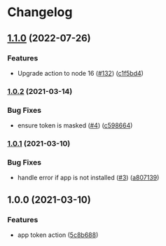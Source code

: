 # Changelog

## [1.1.0](https://github.com/philips-software/app-token-action/compare/v1.0.2...v1.1.0) (2022-07-26)


### Features

* Upgrade action to node 16 ([#132](https://github.com/philips-software/app-token-action/issues/132)) ([c1f5bd4](https://github.com/philips-software/app-token-action/commit/c1f5bd4c1a761abf0d757352eaa6dea4f66993cf))

### [1.0.2](https://github.com/philips-software/app-token-action/compare/v1.0.1...v1.0.2) (2021-03-14)


### Bug Fixes

* ensure token is masked ([#4](https://github.com/philips-software/app-token-action/issues/4)) ([c598664](https://github.com/philips-software/app-token-action/commit/c59866487153993183244316c2e70f8728f422de))

### [1.0.1](https://github.com/philips-software/app-token-action/compare/v1.0.0...v1.0.1) (2021-03-10)


### Bug Fixes

* handle error if app is not installed ([#3](https://github.com/philips-software/app-token-action/issues/3)) ([a807139](https://github.com/philips-software/app-token-action/commit/a807139233eb729ae51dc77544cdebc33dd8a2c0))

## 1.0.0 (2021-03-10)


### Features

* app token action ([5c8b688](https://github.com/philips-software/app-token-action/commit/5c8b688ab2a3449c062908db1dc6f9d914ed12a6))
